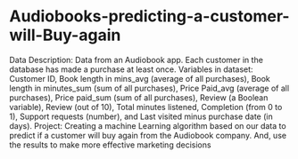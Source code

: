 # Audiobooks-predicting-a-customer-will-Buy-again
Data Description: Data from an Audiobook app. Each customer in the database has made a purchase at least once. Variables in dataset: Customer ID, Book length in mins_avg (average of all purchases), Book length in minutes_sum (sum of all purchases), Price Paid_avg (average of all purchases), Price paid_sum (sum of all purchases), Review (a Boolean variable), Review (out of 10), Total minutes listened, Completion (from 0 to 1), Support requests (number), and Last visited minus purchase date (in days).  Project: Creating a machine Learning algorithm based on our data to predict if a customer will buy again from the Audiobook company. And, use the results to make more effective marketing decisions
